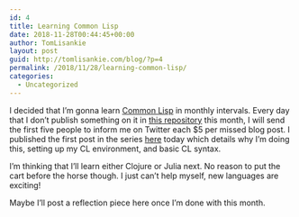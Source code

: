 ```yaml
---
id: 4
title: Learning Common Lisp
date: 2018-11-28T00:44:45+00:00
author: TomLisankie
layout: post
guid: http://tomlisankie.com/blog/?p=4
permalink: /2018/11/28/learning-common-lisp/
categories:
  - Uncategorized
---
```

I decided that I&#8217;m gonna learn [Common Lisp](https://en.wikipedia.org/wiki/Common_Lisp)&nbsp;in monthly intervals. Every day that I don&#8217;t publish something on it in [this repository](https://github.com/TomLisankie/Learning-Lisp) this month, I will send the first five people to inform me on Twitter each $5 per missed blog post. I published the first post in the series [here](https://github.com/TomLisankie/Learning-Lisp/blob/master/posts/Nov2018/27.md) today which details why I&#8217;m doing this, setting up my CL environment, and basic CL syntax.

I&#8217;m thinking that I&#8217;ll learn either Clojure or Julia next. No reason to put the cart before the horse though. I just can&#8217;t help myself, new languages are exciting!

Maybe I&#8217;ll post a reflection piece here once I&#8217;m done with this month.